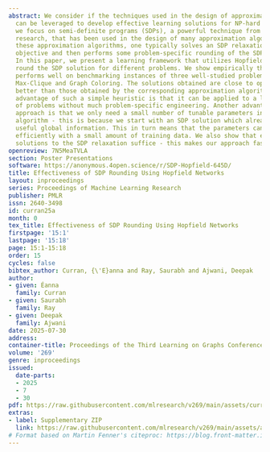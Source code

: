 ```yaml
---
abstract: We consider if the techniques used in the design of approximation algorithms
  can be leveraged to develop effective learning solutions for NP-hard graph problems.  Specifically,
  we focus on semi-definite programs (SDPs), a powerful technique from operations
  research, that has been used in the design of many approximation algorithms. In
  these approximation algorithms, one typically solves an SDP relaxation of the optimization
  objective and then performs some problem-specific rounding of the SDP solution.
  In this paper, we present a learning framework that utilizes Hopfield networks to
  round the SDP solution for different problems. We show empirically that the approach
  performs well on benchmarking instances of three well-studied problems namely Max-Cut,
  Max-Clique and Graph Coloring. The solutions obtained are close to optimal and significantly
  better than those obtained by the corresponding approximation algorithms. The primary
  advantage of such a simple heuristic is that it can be applied to a large number
  of problems without much problem-specific engineering. Another advantage of our
  approach is that we only need a small number of tunable parameters in the rounding
  algorithm - this is because we start with an SDP solution which already contains
  useful global information. This in turn means that the parameters can be learnt
  efficiently with a small amount of training data. We also show that even approximate
  solutions to the SDP relaxation suffice - this makes our approach fast and practical.
openreview: 7N5MeaTVLA
section: Poster Presentations
software: https://anonymous.4open.science/r/SDP-Hopfield-645D/
title: Effectiveness of SDP Rounding Using Hopfield Networks
layout: inproceedings
series: Proceedings of Machine Learning Research
publisher: PMLR
issn: 2640-3498
id: curran25a
month: 0
tex_title: Effectiveness of SDP Rounding Using Hopfield Networks
firstpage: '15:1'
lastpage: '15:18'
page: 15:1-15:18
order: 15
cycles: false
bibtex_author: Curran, {\'E}anna and Ray, Saurabh and Ajwani, Deepak
author:
- given: Éanna
  family: Curran
- given: Saurabh
  family: Ray
- given: Deepak
  family: Ajwani
date: 2025-07-30
address:
container-title: Proceedings of the Third Learning on Graphs Conference
volume: '269'
genre: inproceedings
issued:
  date-parts:
  - 2025
  - 7
  - 30
pdf: https://raw.githubusercontent.com/mlresearch/v269/main/assets/curran25a/curran25a.pdf
extras:
- label: Supplementary ZIP
  link: https://raw.githubusercontent.com/mlresearch/v269/main/assets/assets/curran25a/curran25a-supp.zip
# Format based on Martin Fenner's citeproc: https://blog.front-matter.io/posts/citeproc-yaml-for-bibliographies/
---
```


